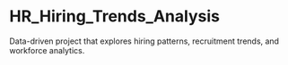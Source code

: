 # HR_Hiring_Trends_Analysis
Data-driven project that explores hiring patterns, recruitment trends, and workforce analytics.

